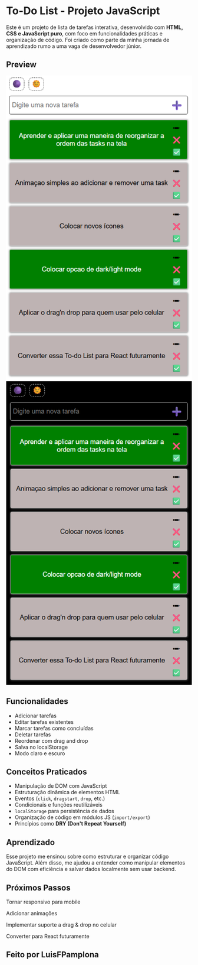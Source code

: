 # To-Do List - Projeto JavaScript

Este é um projeto de lista de tarefas interativa, desenvolvido com **HTML, CSS e JavaScript puro**, com foco em funcionalidades práticas e organização de código. Foi criado como parte da minha jornada de aprendizado rumo a uma vaga de desenvolvedor júnior.

## Preview

![to-do-preview-lightmode](to-do-preview/lightmode.png)
![to-do-preview-darkmode](to-do-preview/darkmode.png)


## Funcionalidades

- Adicionar tarefas
- Editar tarefas existentes
- Marcar tarefas como concluídas
- Deletar tarefas
- Reordenar com drag and drop
- Salva no localStorage
- Modo claro e escuro

## Conceitos Praticados

- Manipulação de DOM com JavaScript
- Estruturação dinâmica de elementos HTML
- Eventos (`click`, `dragstart`, `drop`, etc.)
- Condicionais e funções reutilizáveis
- `localStorage` para persistência de dados
- Organização de código em módulos JS (`import/export`)
- Princípios como **DRY (Don't Repeat Yourself)**


## Aprendizado

Esse projeto me ensinou sobre como estruturar e organizar código JavaScript. Além disso, me ajudou a entender como manipular elementos do DOM com eficiência e salvar dados localmente sem usar backend.

## Próximos Passos

Tornar responsivo para mobile

Adicionar animações

Implementar suporte a drag & drop no celular

Converter para React futuramente


## Feito por LuisFPamplona

